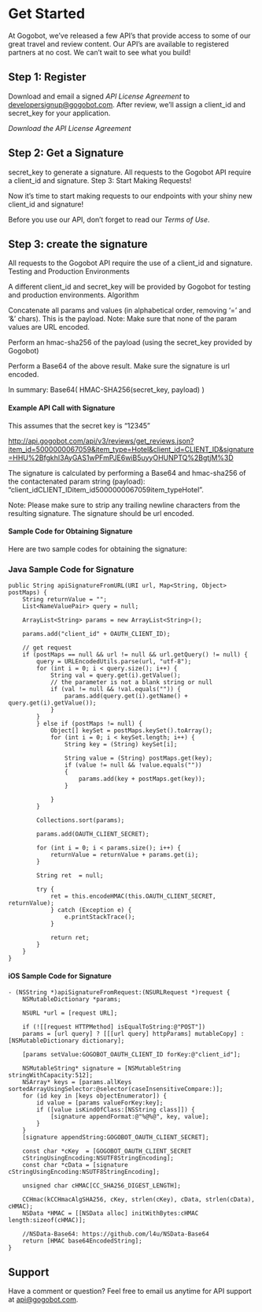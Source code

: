 # Get Started

At Gogobot, we’ve released a few API’s that provide access to some of our great travel and review content. Our API’s are available to registered partners at no cost. We can’t wait to see what you build!

## Step 1: Register

Download and email a signed *API License Agreement* to developersignup@gogobot.com. After review, we’ll assign a client_id and secret_key for your application.

*Download the API License Agreement*

## Step 2: Get a Signature

secret_key to generate a signature. All requests to the Gogobot API require a client_id and signature.
Step 3: Start Making Requests!

Now it’s time to start making requests to our endpoints with your shiny new client_id and signature!

Before you use our API, don’t forget to read our *Terms of Use*.

## Step 3: create the signature
All requests to the Gogobot API require the use of a client_id and signature.
Testing and Production Environments

A different client_id and secret_key will be provided by Gogobot for testing and production environments.
Algorithm

Concatenate all params and values (in alphabetical order, removing ‘=’ and ‘&’ chars). This is the payload. Note: Make sure that none of the param values are URL encoded.

Perform an hmac-sha256 of the payload (using the secret_key provided by Gogobot)

Perform a Base64 of the above result. Make sure the signature is url encoded.

In summary: Base64( HMAC-SHA256(secret_key, payload) )

#### Example API Call with Signature
This assumes that the secret key is “12345”

http://api.gogobot.com/api/v3/reviews/get_reviews.json?item_id=5000000067059&item_type=Hotel&client_id=CLIENT_ID&signature=HHU%2BfgkhI3AyGAS1wPFmPJE6wiB5uyyOHUNPTQ%2BgtjM%3D

The signature is calculated by performing a Base64 and hmac-sha256 of the contactenated param string (payload): “client_idCLIENT_IDitem_id5000000067059item_typeHotel”.

Note: Please make sure to strip any trailing newline characters from the resulting signature. The signature should be url encoded.

#### Sample Code for Obtaining Signature
Here are two sample codes for obtaining the signature:

### Java Sample Code for Signature

	public String apiSignatureFromURL(URI url, Map<String, Object> postMaps) {
		String returnValue = "";
		List<NameValuePair> query = null;

		ArrayList<String> params = new ArrayList<String>();

		params.add("client_id" + OAUTH_CLIENT_ID);

		// get request
		if (postMaps == null && url != null && url.getQuery() != null) {
			query = URLEncodedUtils.parse(url, "utf-8");
			for (int i = 0; i < query.size(); i++) {
				String val = query.get(i).getValue();
				// the parameter is not a blank string or null
				if (val != null && !val.equals("")) {
					params.add(query.get(i).getName() + query.get(i).getValue());
				}
			}
			} else if (postMaps != null) {
				Object[] keySet = postMaps.keySet().toArray();
				for (int i = 0; i < keySet.length; i++) {
					String key = (String) keySet[i];

					String value = (String) postMaps.get(key);
					if (value != null && !value.equals("")) 
					{
						params.add(key + postMaps.get(key));
					}
				
				}
			}

			Collections.sort(params);

			params.add(OAUTH_CLIENT_SECRET);

			for (int i = 0; i < params.size(); i++) {
				returnValue = returnValue + params.get(i);
			}

			String ret	= null;
		
			try {
				ret	= this.encodeHMAC(this.OAUTH_CLIENT_SECRET, returnValue);
				} catch (Exception e) {
					e.printStackTrace();
				}
		
				return ret;
			}
		}
	}


#### iOS Sample Code for Signature

	- (NSString *)apiSignatureFromRequest:(NSURLRequest *)request {
		NSMutableDictionary *params;
	
		NSURL *url = [request URL];
    
		if (![[request HTTPMethod] isEqualToString:@"POST"])
		params = [url query] ? [[[url query] httpParams] mutableCopy] : [NSMutableDictionary dictionary];
	
		[params setValue:GOGOBOT_OAUTH_CLIENT_ID forKey:@"client_id"];
    	
		NSMutableString* signature = [NSMutableString stringWithCapacity:512];
		NSArray* keys = [params.allKeys sortedArrayUsingSelector:@selector(caseInsensitiveCompare:)];
		for (id key in [keys objectEnumerator]) {
			id value = [params valueForKey:key];
			if ([value isKindOfClass:[NSString class]]) {
				[signature appendFormat:@"%@%@", key, value];
			}
		}
		[signature appendString:GOGOBOT_OAUTH_CLIENT_SECRET];
	
		const char *cKey  = [GOGOBOT_OAUTH_CLIENT_SECRET     
		cStringUsingEncoding:NSUTF8StringEncoding];
		const char *cData = [signature cStringUsingEncoding:NSUTF8StringEncoding];

		unsigned char cHMAC[CC_SHA256_DIGEST_LENGTH];
    
		CCHmac(kCCHmacAlgSHA256, cKey, strlen(cKey), cData, strlen(cData), cHMAC);
		NSData *HMAC = [[NSData alloc] initWithBytes:cHMAC length:sizeof(cHMAC)];

		//NSData-Base64: https://github.com/l4u/NSData-Base64
		return [HMAC base64EncodedString];
	}
	
## Support

Have a comment or question? Feel free to email us anytime for API support at api@gogobot.com.
